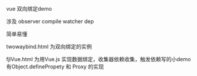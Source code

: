 vue 双向绑定demo

涉及 observer compile watcher dep

简单易懂


twowaybind.html 为双向绑定的实例

fjlVue.html 为用Vue.js 实现数据绑定，收集器依赖收集，触发依赖写的小demo
有Object.definePropety 和 Proxy 的实现